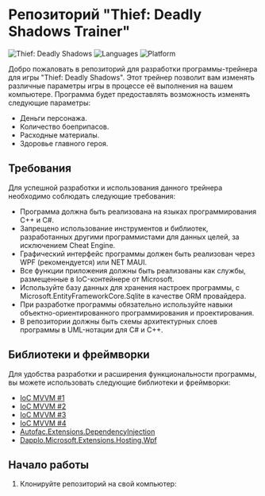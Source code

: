 # Репозиторий "Thief: Deadly Shadows Trainer"

![Thief: Deadly Shadows](https://img.shields.io/badge/Game-Thief%3A%20Deadly%20Shadows-green)
![Languages](https://img.shields.io/badge/Languages-C%2B%2B%2C%20C%23-blue)
![Platform](https://img.shields.io/badge/Platform-Windows-yellow)

Добро пожаловать в репозиторий для разработки программы-трейнера для игры "Thief: Deadly Shadows". Этот трейнер позволит вам изменять различные параметры игры в процессе её выполнения на вашем компьютере. Программа будет предоставлять возможность изменять следующие параметры:

- Деньги персонажа.
- Количество боеприпасов.
- Расходные материалы.
- Здоровье главного героя.

## Требования

Для успешной разработки и использования данного трейнера необходимо соблюдать следующие требования:

- Программа должна быть реализована на языках программирования C++ и C#.
- Запрещено использование инструментов и библиотек, разработанных другими программистами для данных целей, за исключением Cheat Engine.
- Графический интерфейс программы должен быть реализован через WPF (рекомендуется) или NET MAUI.
- Все функции приложения должны быть реализованы как службы, размещенные в IoC-контейнере от Microsoft.
- Используйте базу данных для хранения настроек программы, с Microsoft.EntityFrameworkCore.Sqlite в качестве ORM провайдера.
- При разработке программы обязательно используйте навыки объектно-ориентированного программирования и проектирования.
- В репозитории должны быть схемы архитектурных слоев программы в UML-нотации для C# и C++.

## Библиотеки и фреймворки

Для удобства разработки и расширения функциональности программы, вы можете использовать следующие библиотеки и фреймворки:

- [IoC MVVM #1](https://example.com/ioc-mvvm1)
- [IoC MVVM #2](https://example.com/ioc-mvvm2)
- [IoC MVVM #3](https://example.com/ioc-mvvm3)
- [IoC MVVM #4](https://example.com/ioc-mvvm4)
- [Autofac.Extensions.DependencyInjection](https://example.com/autofac)
- [Dapplo.Microsoft.Extensions.Hosting.Wpf](https://example.com/dapplo)

## Начало работы

1. Клонируйте репозиторий на свой компьютер:
